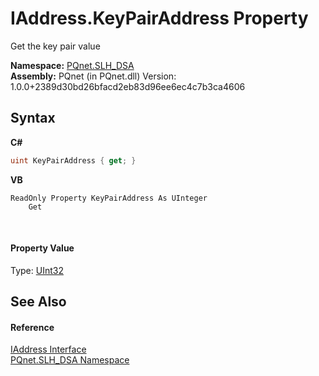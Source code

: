 # IAddress.KeyPairAddress Property 
 

Get the key pair value

**Namespace:**&nbsp;<a href="5a51e981-67fd-0177-2098-034d6071509d">PQnet.SLH_DSA</a><br />**Assembly:**&nbsp;PQnet (in PQnet.dll) Version: 1.0.0+2389d30bd26bfacd2eb83d96ee6ec4c7b3ca4606

## Syntax

**C#**<br />
``` C#
uint KeyPairAddress { get; }
```

**VB**<br />
``` VB
ReadOnly Property KeyPairAddress As UInteger
	Get
```

<br />

#### Property Value
Type: <a href="https://docs.microsoft.com/dotnet/api/system.uint32" target="_blank" rel="noopener noreferrer">UInt32</a>

## See Also


#### Reference
<a href="37b4112a-fbe1-f0a6-708e-bc13cec344c3">IAddress Interface</a><br /><a href="5a51e981-67fd-0177-2098-034d6071509d">PQnet.SLH_DSA Namespace</a><br />